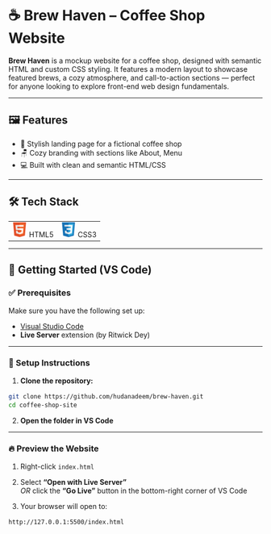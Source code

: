 # ☕ Brew Haven – Coffee Shop Website

**Brew Haven** is a mockup website for a coffee shop, designed with semantic HTML and custom CSS styling. It features a modern layout to showcase featured brews, a cozy atmosphere, and call-to-action sections — perfect for anyone looking to explore front-end web design fundamentals.

---

## 🖼️ Features

- 🧋 Stylish landing page for a fictional coffee shop
- 🪑 Cozy branding with sections like About, Menu
- 💻 Built with clean and semantic HTML/CSS

---

## 🛠 Tech Stack

<table>
  <tr>
    <td><img src="https://raw.githubusercontent.com/devicons/devicon/master/icons/html5/html5-original.svg" width="30"/> HTML5</td>
    <td><img src="https://raw.githubusercontent.com/devicons/devicon/master/icons/css3/css3-original.svg" width="30"/> CSS3</td>
  </tr>
</table>

---

## 🚀 Getting Started (VS Code)

### ✅ Prerequisites

Make sure you have the following set up:

- [Visual Studio Code](https://code.visualstudio.com/)
- **Live Server** extension (by Ritwick Dey)

---

### 📂 Setup Instructions

1. **Clone the repository:**

```bash
git clone https://github.com/hudanadeem/brew-haven.git
cd coffee-shop-site
```

2. **Open the folder in VS Code**

---

### 🔥 Preview the Website

1. Right-click `index.html`  
2. Select **“Open with Live Server”**  
   _OR_ click the **“Go Live”** button in the bottom-right corner of VS Code

3. Your browser will open to:

```
http://127.0.0.1:5500/index.html
```

